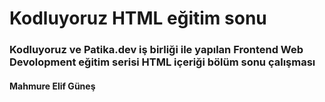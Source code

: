 # Kodluyoruz HTML eğitim sonu
### Kodluyoruz ve Patika.dev iş birliği ile yapılan Frontend Web Devolopment eğitim serisi HTML içeriği bölüm sonu çalışması
#### Mahmure Elif Güneş